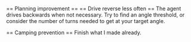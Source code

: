 == Planning improvement ==
== Drive reverse less often ==
The agent drives backwards when not necessary.  Try to find an angle
threshold, or consider the number of turns needed to get at your target angle.

== Camping prevention ==
Finish what I made already.

